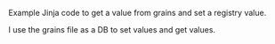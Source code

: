 Example Jinja code to get a value from grains and set a registry value.  

I use the grains file as a DB to set values and get values.  
